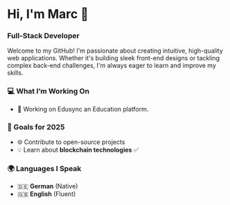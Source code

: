 # Hi, I'm Marc 👋  
### Full-Stack Developer  

Welcome to my GitHub! I'm passionate about creating intuitive, high-quality web applications. Whether it's building sleek front-end designs or tackling complex back-end challenges, I'm always eager to learn and improve my skills.  

### 💻 What I’m Working On  
- 🔨 Working on Edusync an Education platform. 

### 🎯 Goals for 2025  
- 🌐 Contribute to open-source projects  
- 💡 Learn about **blockchain technologies** ✅

### 🌍 Languages I Speak  
- 🇩🇪 **German** (Native)  
- 🇬🇧 **English** (Fluent)   
